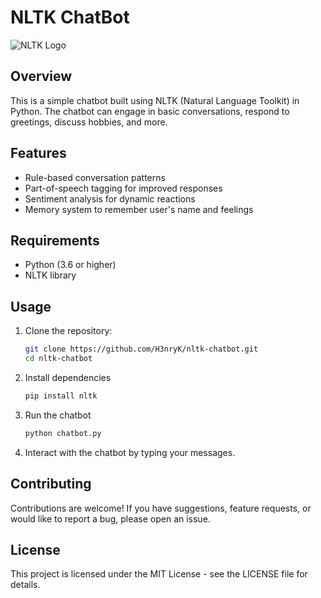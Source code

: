 # NLTK ChatBot

![NLTK Logo](https://www.nltk.org/_static/nltk.png)

## Overview

This is a simple chatbot built using NLTK (Natural Language Toolkit) in Python. The chatbot can engage in basic conversations, respond to greetings, discuss hobbies, and more.

## Features

- Rule-based conversation patterns
- Part-of-speech tagging for improved responses
- Sentiment analysis for dynamic reactions
- Memory system to remember user's name and feelings

## Requirements

- Python (3.6 or higher)
- NLTK library

## Usage

1. Clone the repository:

   ```bash
   git clone https://github.com/H3nryK/nltk-chatbot.git
   cd nltk-chatbot
   
2. Install dependencies

   ```bash
   pip install nltk

3. Run the chatbot

   ```bash
   python chatbot.py

4. Interact with the chatbot by typing your messages.

## Contributing

Contributions are welcome! If you have suggestions, feature requests, or would like to report a bug, please open an issue.

## License

This project is licensed under the MIT License - see the LICENSE file for details.
